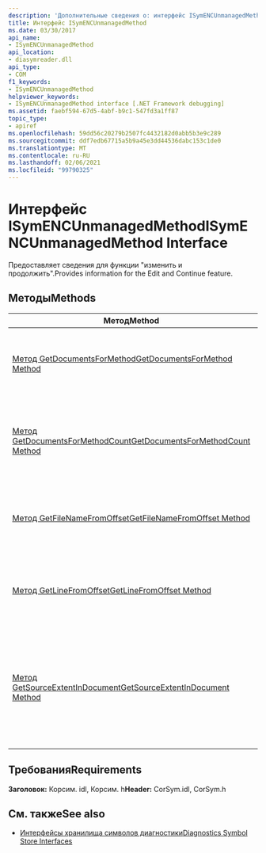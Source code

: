 ```yaml
---
description: 'Дополнительные сведения о: интерфейс ISymENCUnmanagedMethod'
title: Интерфейс ISymENCUnmanagedMethod
ms.date: 03/30/2017
api_name:
- ISymENCUnmanagedMethod
api_location:
- diasymreader.dll
api_type:
- COM
f1_keywords:
- ISymENCUnmanagedMethod
helpviewer_keywords:
- ISymENCUnmanagedMethod interface [.NET Framework debugging]
ms.assetid: faebf594-67d5-4abf-b9c1-547fd3a1ff87
topic_type:
- apiref
ms.openlocfilehash: 59dd56c20279b2507fc4432182d0abb5b3e9c289
ms.sourcegitcommit: ddf7edb67715a5b9a45e3dd44536dabc153c1de0
ms.translationtype: MT
ms.contentlocale: ru-RU
ms.lasthandoff: 02/06/2021
ms.locfileid: "99790325"
---
```

# <a name="isymencunmanagedmethod-interface"></a><span data-ttu-id="fb75a-103">Интерфейс ISymENCUnmanagedMethod</span><span class="sxs-lookup"><span data-stu-id="fb75a-103">ISymENCUnmanagedMethod Interface</span></span>

<span data-ttu-id="fb75a-104">Предоставляет сведения для функции "изменить и продолжить".</span><span class="sxs-lookup"><span data-stu-id="fb75a-104">Provides information for the Edit and Continue feature.</span></span>  
  
## <a name="methods"></a><span data-ttu-id="fb75a-105">Методы</span><span class="sxs-lookup"><span data-stu-id="fb75a-105">Methods</span></span>  
  
|<span data-ttu-id="fb75a-106">Метод</span><span class="sxs-lookup"><span data-stu-id="fb75a-106">Method</span></span>|<span data-ttu-id="fb75a-107">Описание</span><span class="sxs-lookup"><span data-stu-id="fb75a-107">Description</span></span>|  
|------------|-----------------|  
|[<span data-ttu-id="fb75a-108">Метод GetDocumentsForMethod</span><span class="sxs-lookup"><span data-stu-id="fb75a-108">GetDocumentsForMethod Method</span></span>](isymencunmanagedmethod-getdocumentsformethod-method.md)|<span data-ttu-id="fb75a-109">Возвращает документы, в которых у этого метода есть строки.</span><span class="sxs-lookup"><span data-stu-id="fb75a-109">Gets the documents that this method has lines in.</span></span>|  
|[<span data-ttu-id="fb75a-110">Метод GetDocumentsForMethodCount</span><span class="sxs-lookup"><span data-stu-id="fb75a-110">GetDocumentsForMethodCount Method</span></span>](isymencunmanagedmethod-getdocumentsformethodcount-method.md)|<span data-ttu-id="fb75a-111">Возвращает число документов, в которых у этого метода есть строки.</span><span class="sxs-lookup"><span data-stu-id="fb75a-111">Gets the number of documents that this method has lines in.</span></span>|  
|[<span data-ttu-id="fb75a-112">Метод GetFileNameFromOffset</span><span class="sxs-lookup"><span data-stu-id="fb75a-112">GetFileNameFromOffset Method</span></span>](isymencunmanagedmethod-getfilenamefromoffset-method.md)|<span data-ttu-id="fb75a-113">Возвращает имя файла для строки, связанной со смещением.</span><span class="sxs-lookup"><span data-stu-id="fb75a-113">Gets the file name for the line associated with an offset.</span></span>|  
|[<span data-ttu-id="fb75a-114">Метод GetLineFromOffset</span><span class="sxs-lookup"><span data-stu-id="fb75a-114">GetLineFromOffset Method</span></span>](isymencunmanagedmethod-getlinefromoffset-method.md)|<span data-ttu-id="fb75a-115">Возвращает сведения о строке, связанные со смещением.</span><span class="sxs-lookup"><span data-stu-id="fb75a-115">Gets the line information associated with an offset.</span></span>|  
|[<span data-ttu-id="fb75a-116">Метод GetSourceExtentInDocument</span><span class="sxs-lookup"><span data-stu-id="fb75a-116">GetSourceExtentInDocument Method</span></span>](isymencunmanagedmethod-getsourceextentindocument-method.md)|<span data-ttu-id="fb75a-117">Возвращает наименьшую начальную строку и самую новую конечную строку для метода в определенном документе.</span><span class="sxs-lookup"><span data-stu-id="fb75a-117">Gets the smallest start line and largest end line for the method in a specific document.</span></span>|  
  
## <a name="requirements"></a><span data-ttu-id="fb75a-118">Требования</span><span class="sxs-lookup"><span data-stu-id="fb75a-118">Requirements</span></span>  

 <span data-ttu-id="fb75a-119">**Заголовок:** Корсим. idl, Корсим. h</span><span class="sxs-lookup"><span data-stu-id="fb75a-119">**Header:** CorSym.idl, CorSym.h</span></span>  
  
## <a name="see-also"></a><span data-ttu-id="fb75a-120">См. также</span><span class="sxs-lookup"><span data-stu-id="fb75a-120">See also</span></span>

- [<span data-ttu-id="fb75a-121">Интерфейсы хранилища символов диагностики</span><span class="sxs-lookup"><span data-stu-id="fb75a-121">Diagnostics Symbol Store Interfaces</span></span>](diagnostics-symbol-store-interfaces.md)
